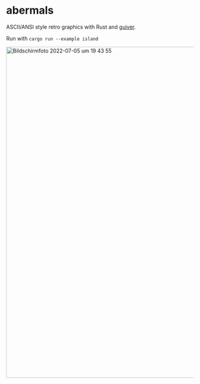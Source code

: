 # abermals

ASCII/ANSI style retro graphics with Rust and [guiver](https://github.com/kud1ing/guiver).

Run with `cargo run --example island`

<img width="888" alt="Bildschirmfoto 2022-07-05 um 19 43 55" src="https://user-images.githubusercontent.com/391975/177385769-598d0fd0-c15b-4d7e-bb98-5fd46bd9d415.png">
